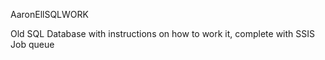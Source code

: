 AaronEllSQLWORK


Old SQL Database with instructions on how to work it, complete with SSIS Job queue 